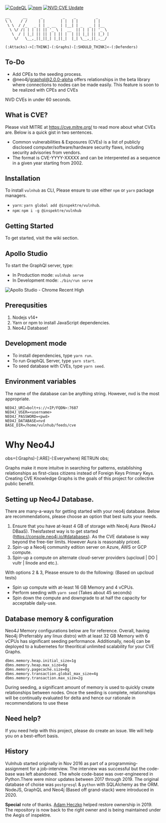 [![CodeQL](https://github.com/inspektre/vulnhub/actions/workflows/codeql-analysis.yml/badge.svg?branch=main)](https://github.com/inspektre/vulnhub/actions/workflows/codeql-analysis.yml) 
[![npm](https://github.com/inspektre/vulnhub/actions/workflows/npm-publish.yaml/badge.svg)](https://github.com/inspektre/vulnhub/actions/workflows/npm-publish.yaml)
[![NVD CVE Update](https://github.com/inspektre/vulnhub/actions/workflows/nvd.yml/badge.svg?branch=main)](https://github.com/inspektre/vulnhub/actions/workflows/nvd.yml)

 ```
 __      __      _         _    _         _
 \ \    / /     | |       | |  | |       | |
  \ \  / /_   _ | | _ __  | |__| | _   _ | |__
   \ \/ /| | | || || '_ \ |  __  || | | || '_ \ 
    \  / | |_| || || | | || |  | || |_| || |_) |
     \/   \__,_||_||_| |_||_|  |_| \__,_||_.__/ 

```

 ```(:Attacks)->[:THINK]-(:Graphs)-[:SHOULD_THINK]<-(:Defenders)```

## To-Do

- Add CPEs to the seeding process.
- @neo4j/graphql@2.0.0-alpha offers relationships in the beta library where connections to nodes can be made easily. This feature is soon to be realized with CPEs and CVEs


NVD CVEs in under 60 seconds.

## What is CVE?

Please visit  MITRE at https://cve.mitre.org/ to read more about what CVEs are. Below is a quick gist in two sentences.

- Common vulnerabilities & Exposures (CVEs) is a list of publicly disclosed computer/software/hardware security flaws, including security advisories from vendors. 
- The format is CVE-YYYY-XXXXX and can be interpereted as a sequence in a given year starting from 2002.


## Installation

To install `vulnhub` as CLI, Please ensure to use either `npm` or `yarn` package managers.
- `yarn`: `yarn global add @inspektre/vulnhub`.
- `npm`: `npm i -g @inspektre/vulnhub`

## Getting Started

To get started, visit the wiki section.

## Apollo Studio

To start the GraphQl server, type: 
- In Production mode: `vulnhub serve`
- In Development mode: `./bin/run serve`

![Apollo Studio - Chrome Recent High](screenshots/1-chrome.png)

## Prerequsities
1. Nodejs v14+
2. Yarn or npm to install JavaScript dependencies.
3. Neo4J Database!

## Development mode
- To install dependencies, type `yarn run`.
- To run GraphQL Server, type `yarn start`.
- To seed database with CVEs, type `yarn seed`.

## Environment variables
The name of the database can be anything string. However, nvd is the most appropriate.
```
NEO4J_URI=bolt+s://<IP/FQDN>:7687
NEO4J_USER=<username>
NEO4J_PASSWORD=<pwd>
NEO4J_DATABASE=nvd
BASE_DIR=/home/vulnhub/feeds/cve
```

# Why Neo4J

obs=(:Graphs)-[:ARE]-(:Everywhere) RETRUN obs;

Graphs make it more intuitve in searching for patterns, establishing relationships as first-class citizens instead of Foreign Keys Primary Keys. Creating CVE Knowledge Graphs is the goals of this project for collective public benefit.


## Setting up Neo4J Database.
There are many-a-ways for getting started with your neo4j database. Below are recommendations, please choose an option that best suits your needs.

1. Ensure that you have at-least 4 GB of storage with Neo4j Aura (Neo4J DBaaS). Theisfastest way is to get started (https://console.neo4j.io/#databases). As the CVE database is way beyond the free-tier limits. However Aura is reasonably priced.
2. Spin-up a Neo4j community edition server on Azure, AWS or GCP compute.
3. Spin-up a compute on alternate cloud-server providers (upcloud | DO | vultr | linode and etc.).

With options 2 & 3, Please ensure to do the following: (Based on upcloud tests)

- Spin up compute with at-least 16 GB Memory and 4 vCPUs.
- Perform seeding with `yarn seed` (Takes about 45 seconds)
- Spin down the compute and downgrade to at half the capacity for acceptable daily-use.

## Database memory & configuration

Neo4J Memory configurations below are for reference. Overall, having Neo4j (Preferrably any linux distro) with at least 32 GB Memory with 6 vCPUs has significant seeding performance. Additionally, neo4j can be deployed to a kubernetes for theoritical unlimited scalability for your CVE Graphs.
```
dbms.memory.heap.initial_size=1g
dbms.memory.heap.max_size=6g
dbms.memory.pagecache.size=8g
dbms.memory.transaction.global_max_size=4g
dbms.memory.transaction.max_size=2g
```

During seeding, a significant amount of memory is used to quickly create relationships between nodes. Once the seeding is complete, relationships will be continually evaluated for delta and hence our rationale in recommendations to use these 

## Need help?
If you need help with this project, please do create an issue. We will help you on a best-effort basis.


## History

Vulnhub started originally in Nov 2016 as part of a programming-assignment for a job-interview. The interview was successful but the code-base was left abandoned. The whole code-base was over-engineered in Python.There were minor updates between 2017 through 2019. The original database of choise was `postgresql` & `python` with SQLAlchemy as the ORM. NodeJS, GraphQL and Neo4j (Based off grand-stack) were introduced in 2020. 


**Special** note of thanks.
[Adam Heczko](https://github.com/miradam) helped restore ownership in 2019. The repository is now back to the right owner and is being maintained under the Aegis of inspektre.
